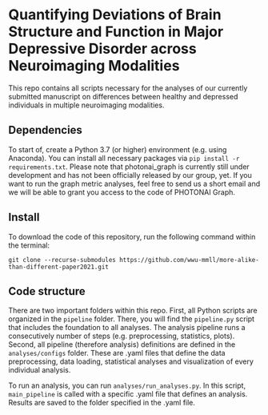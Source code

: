 # Quantifying Deviations of Brain Structure and Function in Major Depressive Disorder across Neuroimaging Modalities

This repo contains all scripts necessary for the analyses of our currently submitted manuscript on differences between healthy and depressed 
individuals in multiple neuroimaging modalities.

## Dependencies
To start of, create a Python 3.7 (or higher) environment (e.g. using Anaconda). You can install all necessary packages 
via `pip install -r requirements.txt`. Please note that photonai_graph is currently still under development and has
not been officially released by our group, yet. If you want to run the graph metric analyses, feel free to send us a short
email and we will be able to grant you access to the code of PHOTONAI Graph. 

## Install
To download the code of this repository, run the following command within the terminal:

`git clone --recurse-submodules https://github.com/wwu-mmll/more-alike-than-different-paper2021.git`

## Code structure
There are two important folders within this repo. First, all Python scripts are organized in the `pipeline` folder. 
There, you will find the `pipeline.py` script that includes the foundation to all analyses. The analysis pipeline
runs a consecutively number of steps (e.g. preprocessing, statistics, plots). Second, all pipeline (therefore analysis)
definitions are defined in the `analyses/configs` folder. These are .yaml files that define the data preprocessing, 
data loading, statistical analyses and visualization of every individual analysis. 

To run an analysis, you can run `analyses/run_analyses.py`. In this script, `main_pipeline` is called with a specific 
.yaml file that defines an analysis. Results are saved to the folder specified in the .yaml file.
